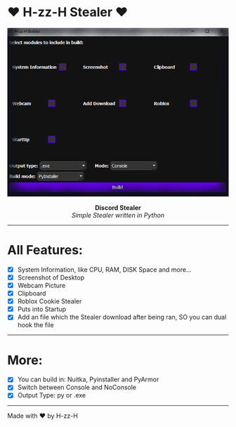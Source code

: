 # ❤ H-zz-H Stealer ❤

<p align="center">
</p>

<p align="center">
  <img src="https://raw.githubusercontent.com/H-zz-H69/H-zz-H-Stealer/refs/heads/main/pictures/pic.png" alt="Image" />
</p>

<p align="center">
  <b>Discord Stealer</b><br>
  <i>Simple Stealer written in Python</i>
</p>

---

# All Features:
- [x] System Information, like CPU, RAM, DISK Space and more...
- [x] Screenshot of Desktop
- [x] Webcam Picture
- [x] Clipboard
- [x] Roblox Cookie Stealer
- [x] Puts into Startup
- [x] Add an file which the Stealer download after being ran, SO you can dual hook the file

---

# More:
- [x] You can build in: Nuitka, Pyinstaller and PyArmor
- [x] Switch between Console and NoConsole
- [x] Output Type: py or .exe

---

Made with ❤ by H-zz-H
